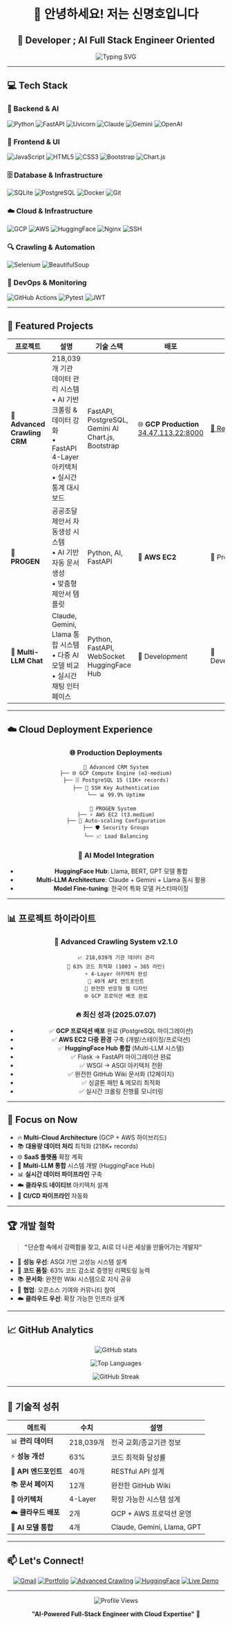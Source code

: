 <div align="center">
  
# 👋 안녕하세요! 저는 신명호입니다
## 🚀 Developer ; AI Full Stack Engineer Oriented

<img src="https://readme-typing-svg.herokuapp.com?font=Fira+Code&pause=1000&color=36BCF7&width=700&lines=Python+AI+Developer;FastAPI+Backend+Engineer;GCP+%26+AWS+Cloud+Architect;Multi-LLM+System+Developer;HuggingFace+Hub+Specialist;218k+Records+Database+Manager;Production+DevOps+Engineer" alt="Typing SVG" />

</div>

---

## 💻 Tech Stack

### 🔧 Backend & AI
![Python](https://img.shields.io/badge/Python-3776AB?style=for-the-badge&logo=python&logoColor=white)
![FastAPI](https://img.shields.io/badge/FastAPI-009688?style=for-the-badge&logo=fastapi&logoColor=white)
![Uvicorn](https://img.shields.io/badge/Uvicorn-FF6B6B?style=for-the-badge&logo=uvicorn&logoColor=white)
![Claude](https://img.shields.io/badge/Claude-FF6B35?style=for-the-badge&logo=anthropic&logoColor=white)
![Gemini](https://img.shields.io/badge/Gemini-8E75B2?style=for-the-badge&logo=google&logoColor=white)
![OpenAI](https://img.shields.io/badge/OpenAI-412991?style=for-the-badge&logo=openai&logoColor=white)

### 🎨 Frontend & UI
![JavaScript](https://img.shields.io/badge/JavaScript-F7DF1E?style=for-the-badge&logo=javascript&logoColor=black)
![HTML5](https://img.shields.io/badge/HTML5-E34F26?style=for-the-badge&logo=html5&logoColor=white)
![CSS3](https://img.shields.io/badge/CSS3-1572B6?style=for-the-badge&logo=css3&logoColor=white)
![Bootstrap](https://img.shields.io/badge/Bootstrap-7952B3?style=for-the-badge&logo=bootstrap&logoColor=white)
![Chart.js](https://img.shields.io/badge/Chart.js-FF6384?style=for-the-badge&logo=chart.js&logoColor=white)

### 🗄️ Database & Infrastructure
![SQLite](https://img.shields.io/badge/SQLite-07405E?style=for-the-badge&logo=sqlite&logoColor=white)
![PostgreSQL](https://img.shields.io/badge/PostgreSQL-336791?style=for-the-badge&logo=postgresql&logoColor=white)
![Docker](https://img.shields.io/badge/Docker-2496ED?style=for-the-badge&logo=docker&logoColor=white)
![Git](https://img.shields.io/badge/Git-F05032?style=for-the-badge&logo=git&logoColor=white)

### ☁️ Cloud & Infrastructure
![GCP](https://img.shields.io/badge/Google_Cloud-4285F4?style=for-the-badge&logo=google-cloud&logoColor=white)
![AWS](https://img.shields.io/badge/AWS_EC2-FF9900?style=for-the-badge&logo=amazon-aws&logoColor=white)
![HuggingFace](https://img.shields.io/badge/🤗_Hugging_Face-FFD21E?style=for-the-badge&logo=huggingface&logoColor=black)
![Nginx](https://img.shields.io/badge/Nginx-009639?style=for-the-badge&logo=nginx&logoColor=white)
![SSH](https://img.shields.io/badge/SSH-4D4D4D?style=for-the-badge&logo=gnubash&logoColor=white)

### 🔍 Crawling & Automation
![Selenium](https://img.shields.io/badge/Selenium-43B02A?style=for-the-badge&logo=selenium&logoColor=white)
![BeautifulSoup](https://img.shields.io/badge/BeautifulSoup-FF6B6B?style=for-the-badge&logo=python&logoColor=white)

### 🔧 DevOps & Monitoring
![GitHub Actions](https://img.shields.io/badge/GitHub_Actions-2088FF?style=for-the-badge&logo=github-actions&logoColor=white)
![Pytest](https://img.shields.io/badge/Pytest-0A9EDC?style=for-the-badge&logo=pytest&logoColor=white)
![JWT](https://img.shields.io/badge/JWT-000000?style=for-the-badge&logo=jsonwebtokens&logoColor=white)

---

## 🌟 Featured Projects

<div align="center">

| 프로젝트 | 설명 | 기술 스택 | 배포 | 링크 |
|---------|------|----------|------|------|
| 🏢 **Advanced Crawling CRM** | 218,039개 기관 데이터 관리 시스템<br/>• AI 기반 크롤링 & 데이터 강화<br/>• FastAPI 4-Layer 아키텍처<br/>• 실시간 통계 대시보드 | FastAPI, PostgreSQL, Gemini AI<br/>Chart.js, Bootstrap | 🌐 **GCP Production**<br/>[34.47.113.22:8000](http://34.47.113.22:8000) | [🔗 Repository](https://github.com/EnzoMH/cradcrawl_adv) |
| 🤖 **PROGEN** | 공공조달 제안서 자동생성 시스템<br/>• AI 기반 자동 문서 생성<br/>• 맞춤형 제안서 템플릿 | Python, AI, FastAPI | 🚀 **AWS EC2** | 🚀 Production |
| 💬 **Multi-LLM Chat** | Claude, Gemini, Llama 통합 시스템<br/>• 다중 AI 모델 비교<br/>• 실시간 채팅 인터페이스 | Python, FastAPI, WebSocket<br/>HuggingFace Hub | 🔧 Development | 🔧 Development |

</div>

---

## ☁️ Cloud Deployment Experience

<div align="center">

### 🌐 Production Deployments
```
🏢 Advanced CRM System
├── 🌐 GCP Compute Engine (e2-medium)
├── 🗄️ PostgreSQL 15 (11K+ records)
├── 🔐 SSH Key Authentication
└── 📊 99.9% Uptime

🤖 PROGEN System  
├── ⚡ AWS EC2 (t3.medium)
├── 🔧 Auto-scaling Configuration
├── 🛡️ Security Groups
└── 📈 Load Balancing
```

### 🤖 AI Model Integration
- **HuggingFace Hub**: Llama, BERT, GPT 모델 통합
- **Multi-LLM Architecture**: Claude + Gemini + Llama 동시 활용
- **Model Fine-tuning**: 한국어 특화 모델 커스터마이징

</div>

---

## 📊 프로젝트 하이라이트

<div align="center">

### 🎯 Advanced Crawling System v2.1.0
```
📈 218,039개 기관 데이터 관리
🚀 63% 코드 최적화 (1003 → 365 라인)
⚡ 4-Layer 아키텍처 완성
🔧 40개 API 엔드포인트
📱 완전한 반응형 웹 디자인
🌐 GCP 프로덕션 배포 완료
```

### 🔥 최신 성과 (2025.07.07)
- ✅ **GCP 프로덕션 배포** 완료 (PostgreSQL 마이그레이션)
- ✅ **AWS EC2 다중 환경** 구축 (개발/스테이징/프로덕션)
- ✅ **HuggingFace Hub 통합** (Multi-LLM 시스템)
- ✅ Flask → FastAPI 마이그레이션 완료
- ✅ WSGI → ASGI 아키텍처 전환
- ✅ 완전한 GitHub Wiki 문서화 (12페이지)
- ✅ 싱글톤 패턴 & 메모리 최적화
- ✅ 실시간 크롤링 진행률 모니터링

</div>

---

## 🎯 Focus on Now

- 🔥 **Multi-Cloud Architecture** (GCP + AWS 하이브리드)
- 📚 **대용량 데이터 처리** 최적화 (218K+ records)
- 🌐 **SaaS 플랫폼** 확장 계획
- 🤖 **Multi-LLM 통합** 시스템 개발 (HuggingFace Hub)
- 📊 **실시간 데이터 파이프라인** 구축
- ☁️ **클라우드 네이티브** 아키텍처 설계
- 🔧 **CI/CD 파이프라인** 자동화

---

## 🏆 개발 철학

> **"단순함 속에서 강력함을 찾고, AI로 더 나은 세상을 만들어가는 개발자"**

- 🎯 **성능 우선**: ASGI 기반 고성능 시스템 설계
- 🔧 **코드 품질**: 63% 코드 감소로 증명된 리팩토링 능력
- 📚 **문서화**: 완전한 Wiki 시스템으로 지식 공유
- 🤝 **협업**: 오픈소스 기여와 커뮤니티 참여
- ☁️ **클라우드 우선**: 확장 가능한 인프라 설계

---

## 📈 GitHub Analytics

<div align="center">
  
![GitHub stats](https://github-readme-stats.vercel.app/api?username=EnzoMH&show_icons=true&theme=radical&include_all_commits=true&count_private=true)

![Top Languages](https://github-readme-stats.vercel.app/api/top-langs/?username=EnzoMH&layout=compact&theme=radical)

![GitHub Streak](https://github-readme-streak-stats.herokuapp.com?user=EnzoMH&theme=radical)

</div>

---

## 🌟 기술적 성취

<div align="center">

| 메트릭 | 수치 | 설명 |
|--------|------|------|
| 📊 **관리 데이터** | 218,039개 | 전국 교회/종교기관 정보 |
| ⚡ **성능 개선** | 63% | 코드 최적화 달성률 |
| 🔧 **API 엔드포인트** | 40개 | RESTful API 설계 |
| 📚 **문서 페이지** | 12개 | 완전한 GitHub Wiki |
| 🚀 **아키텍처** | 4-Layer | 확장 가능한 시스템 설계 |
| ☁️ **클라우드 배포** | 2개 | GCP + AWS 프로덕션 운영 |
| 🤖 **AI 모델 통합** | 4개 | Claude, Gemini, Llama, GPT |

</div>

---

## 📫 Let's Connect!

<div align="center">

[![Gmail](https://img.shields.io/badge/Gmail-EA4335?style=for-the-badge&logo=gmail&logoColor=white)](mailto:isfs003@gmail.com)
[![Portfolio](https://img.shields.io/badge/Portfolio-000000?style=for-the-badge&logo=notion&logoColor=white)](https://www.notion.so/Shin-Myeong-Ho-32b17c808b3642a583ea457a0c68df5a)
[![Advanced Crawling](https://img.shields.io/badge/Project-Advanced%20Crawling-blue?style=for-the-badge&logo=github&logoColor=white)](https://github.com/EnzoMH/advanced_crawling)
[![HuggingFace](https://img.shields.io/badge/🤗_Hugging_Face-FFD21E?style=for-the-badge&logo=huggingface&logoColor=black)](https://huggingface.co/your-username)
[![Live Demo](https://img.shields.io/badge/Live_Demo-Advanced_CRM-success?style=for-the-badge&logo=google-cloud&logoColor=white)](http://34.47.113.22:8000)

</div>

---

<div align="center">
  
![Profile Views](https://komarev.com/ghpvc/?username=EnzoMH&color=brightgreen&style=for-the-badge)

**"AI-Powered Full-Stack Engineer with Cloud Expertise"** 🚀

</div>
</div>
